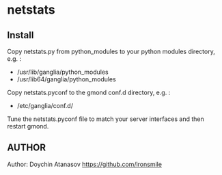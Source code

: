 netstats
=====


Install 
-------

Copy netstats.py from python_modules to your python modules directory, e.g. :

 - /usr/lib/ganglia/python_modules
 - /usr/lib64/ganglia/python_modules

Copy netstats.pyconf to the gmond conf.d directory, e.g. :

 - /etc/ganglia/conf.d/

Tune the netstats.pyconf file to match your server interfaces and then restart gmond.

## AUTHOR

Author: Doychin Atanasov https://github.com/ironsmile